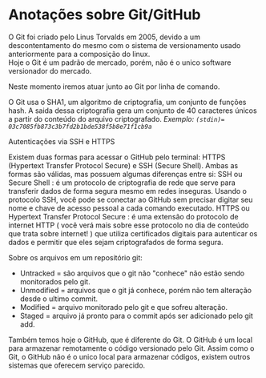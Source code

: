 <h1 style="ext-align: center;">Anotações sobre Git/GitHub</h1>
  
O Git foi criado pelo Linus Torvalds em 2005, devido a um descontentamento do mesmo com o sistema de versionamento usado anteriormente para a composição do linux.  
Hoje o Git é um padrão de mercado, porém, não é o unico software versionador do mercado.  
  
Neste momento iremos atuar junto ao Git por linha de comando.   

O Git usa o SHA1, um algoritmo de criptografia, um conjunto de funções hash. A saida dessa criptografia gera um conjunto de 40 caracteres únicos a partir do conteúdo do arquivo criptografado. *_Exemplo: ```(stdin)= 03c7085fb873c3b7fd2b1bde538f5b8e71f1cb9a```_*  

Autenticações via SSH e HTTPS  

Existem duas formas para acessar o GitHub pelo terminal: HTTPS (Hypertext Transfer Protocol Secure) e SSH (Secure Shell). Ambas as formas são válidas, mas possuem algumas diferenças entre si:
SSH ou Secure Shell : é um protocolo de criptografia de rede que serve para transferir dados de forma segura mesmo em redes inseguras. Usando o protocolo SSH, você pode se conectar ao GitHub sem precisar digitar seu nome e chave de acesso pessoal a cada comando executado.
HTTPS ou Hypertext Transfer Protocol Secure : é uma extensão do protocolo de internet HTTP ( você verá mais sobre esse protocolo no dia de conteúdo que trata sobre internet! ) que utiliza certificados digitais para autenticar os dados e permitir que eles sejam criptografados de forma segura.


Sobre os arquivos em um repositório git:  
 * Untracked = são arquivos que o git não "conhece" não estão sendo monitorados pelo git.  
 * Unmodified = arquivos que o git já conhece, porém não tem alteração desde o ultimo commit.  
 * Modified = arquivo monitorado pelo git e que sofreu alteração.
 * Staged = arquivo já pronto para o commit após ser adicionado pelo git add.  





Também temos hoje o GitHub, que é diferente do Git. O GitHub é um local para armazenar remotamente o código versionado pelo Git. Assim como o Git, o GitHub não é o unico local para armazenar códigos, existem outros sistemas que oferecem serviço parecido.  